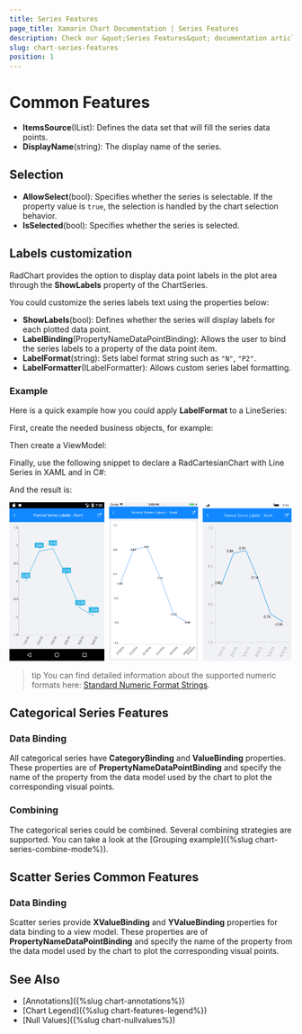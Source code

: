 ```yaml
---
title: Series Features
page_title: Xamarin Chart Documentation | Series Features
description: Check our &quot;Series Features&quot; documentation article for Telerik Chart for Xamarin control.
slug: chart-series-features
position: 1
---
```


# Common Features

* **ItemsSource**(IList): Defines the data set that will fill the series data points. 
* **DisplayName**(string): The display name of the series.

## Selection

* **AllowSelect**(bool): Specifies whether the series is selectable. If the property value is `true`, the selection is handled by the chart selection behavior.  
* **IsSelected**(bool): Specifies whether the series is selected.

## Labels customization

RadChart provides the option to display data point labels in the plot area through the **ShowLabels** property of the ChartSeries.

You could customize the series labels text using the properties below:

* **ShowLabels**(bool): Defines whether the series will display labels for each plotted data point.
* **LabelBinding**(PropertyNameDataPointBinding): Allows the user to bind the series labels to a property of the data point item.
* **LabelFormat**(string): Sets label format string such as `"N"`, `"P2"`.
* **LabelFormatter**(ILabelFormatter): Allows custom series label formatting. 

### Example 

Here is a quick example how you could apply **LabelFormat** to a LineSeries:

First, create the needed business objects, for example:

<snippet id='temporal-data-model'/>

Then create a ViewModel:

<snippet id='chart-customization-formatserielabels-view-model'/>

Finally, use the following snippet to declare a RadCartesianChart with Line Series in XAML and in C#:

<snippet id='chart-customization-formatserieslabels-xaml'/>
<snippet id='chart-customization-formatserieslabels-csharp'/>

And the result is:

![Series Labels](images/chart-series-labels.png)

>tip You can find detailed information about the supported numeric formats here: [Standard Numeric Format Strings](https://docs.microsoft.com/en-us/dotnet/standard/base-types/standard-numeric-format-strings).

## Categorical Series Features

### Data Binding

All categorical series have **CategoryBinding** and **ValueBinding** properties. These properties are of **PropertyNameDataPointBinding** and specify the name  of the property from the data model used by the chart to plot the corresponding visual points.

### Combining

The categorical series could be combined. Several combining strategies are supported. You can take a look at the [Grouping example]({%slug chart-series-combine-mode%}).

## Scatter Series Common Features

### Data Binding

Scatter series provide **XValueBinding** and **YValueBinding** properties for data binding to a view model. These properties are of **PropertyNameDataPointBinding** and specify the name  of the property from the data model used by the chart to plot the corresponding visual points.

## See Also

- [Annotations]({%slug chart-annotations%})
- [Chart Legend]({%slug chart-features-legend%})
- [Null Values]({%slug chart-nullvalues%})

